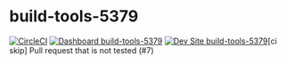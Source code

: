 # build-tools-5379

[![CircleCI](https://circleci.com/gh/pantheon-ci-bot/build-tools-5379.svg?style=shield)](https://circleci.com/gh/pantheon-ci-bot/build-tools-5379)
[![Dashboard build-tools-5379](https://img.shields.io/badge/dashboard-build_tools_5379-yellow.svg)](https://dashboard.pantheon.io/sites/6b079c11-18f6-4a89-a310-937f6da0be9e#dev/code)
[![Dev Site build-tools-5379](https://img.shields.io/badge/site-build_tools_5379-blue.svg)](http://dev-build-tools-5379.pantheonsite.io/)[ci skip] Pull request that is not tested (#7)
